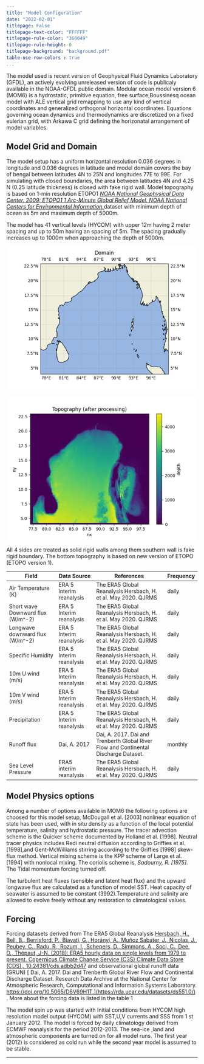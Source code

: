 ```yaml
---
title: "Model Configuration"
date: "2022-02-01"
titlepage: False
titlepage-text-color: "FFFFFF"
titlepage-rule-color: "360049"
titlepage-rule-height: 0
titlepage-background: "background.pdf"
table-use-row-colors : true
...
```


The model used is recent version of Geophysical Fluid Dynamics Laboratory (GFDL), an actively evolving unreleased version of code is publicaly available in the NOAA-GFDL public domain. Modular ocean model version 6 (MOM6) is a hydrostatic, primitive equation, free surface,Boussinesq ocean model with ALE vertical grid remapping to use any kind of vertical coordinates and generalized orthogonal horizontal coordinates. Equations governing ocean dynamics and thermodynamics are discretized on a fixed eulerian grid, with Arkawa C grid defining the horizonatal arrangement of model variables.

## Model Grid and Domain

The model setup has a uniform horizontal resolution 0.036 degrees in longitude and 0.036 degrees in latitude and model domain covers the bay of bengal between latitudes 4N to 25N and longitudes 77E to 99E. For simulating with closed boundaries, the area between latitudes 4N and 4.25 N (0.25 latitude thickness) is closed with fake rigid wall. Model topography is based on 1-min resolution ETOPO1 [*NOAA National Geophysical Data Center. 2009: ETOPO1 1 Arc-Minute Global Relief Model. NOAA National Centers for Environmental Information.*](https://www.ngdc.noaa.gov/mgg/global/)dataset with minimum depth of ocean as 5m and maximum depth of 5000m. 



The model has 41 vertical levels (HYCOM) with upper 12m having 2 meter spacing and up to 50m having an spacing of 5m. The spacing gradually increases up to 1000m when approaching the depth of 5000m.

![Domain](grid_system.png)





![Model Topography](topo.png)

All 4 sides are treated as solid rigid walls among them southern wall is fake rigid boundary. 
The bottom topography is based on new version of ETOPO (ETOPO version 1).




| Field | Data Source | References | Frequency |
| ---   | --- | --- | --- | 
| Air Temperature (K) | ERA 5 Interim reanalysis | The ERA5 Global Reanalysis  Hersbach, H. et al. May 2020. QJRMS | daily |
| Short wave Downward flux (W/m^-2) | ERA 5 Interim reanalysis | The ERA5 Global Reanalysis  Hersbach, H. et al. May 2020. QJRMS | daily |
| Longwave downward flux  (W/m^-2) | ERA 5 Interim reanalysis | The ERA5 Global Reanalysis  Hersbach, H. et al. May 2020. QJRMS | daily |
| Specific Humidity  | ERA 5 Interim reanalysis | The ERA5 Global Reanalysis  Hersbach, H. et al. May 2020. QJRMS | daily |
| 10m U wind (m/s)| ERA 5 Interim reanalysis | The ERA5 Global Reanalysis  Hersbach, H. et al. May 2020. QJRMS | daily |
| 10m V wind (m/s)| ERA 5 Interim reanalysis | The ERA5 Global Reanalysis  Hersbach, H. et al. May 2020. QJRMS | daily |
| Precipitation  | ERA 5 Interim reanalysis | The ERA5 Global Reanalysis  Hersbach, H. et al. May 2020. QJRMS | daily |
| Runoff flux  | Dai, A. 2017 |Dai, A. 2017. Dai and Trenberth Global River Flow and Continental Discharge Dataset. | monthly |
| Sea Level Pressure | ERA5 interim reanalysis | The ERA5 Global Reanalysis  Hersbach, H. et al. May 2020. QJRMS | daily |



## Model Physics options

Among a number of options available in MOM6 the following options are choosed for this model setup, McDougall et al. [2003] nonlinear equation of state has been used, with in situ density as a function of the local potential temperature, salinity and hydrostatic pressure. The tracer advection scheme is the Quicker scheme documented
by Holland et al. [1998]. Neutral tracer physics includes Redi neutral diffusion according to Griffies et al. [1998],and Gent-McWilliams stirring according to the Griffies [1998] skew-flux method. Vertical mixing scheme is the KPP scheme of Large et al. [1994] with nonlocal mixing. The coriolis scheme is, *Sadourny, R. [1975]*. The Tidal momentum forcing turned off.

The turbulent heat fluxes (sensible and latent heat flux) and the upward longwave flux are calculated as a function of model SST. Heat capacity of seawater is assumed to be constant (3992).Temperature and salinity are allowed to evolve freely without any restoration to climatological values.

## Forcing

Forcing datasets derived from The ERA5 Global Reanalysis [Hersbach, H., Bell, B., Berrisford, P., Biavati, G., Horányi, A., Muñoz Sabater, J., Nicolas, J., Peubey, C., Radu, R., Rozum, I., Schepers, D., Simmons, A., Soci, C., Dee, D., Thépaut, J-N. (2018): ERA5 hourly data on single levels from 1979 to present. Copernicus Climate Change Service (C3S) Climate Data Store (CDS)., 10.24381/cds.adbb2d47](https://cds.climate.copernicus.eu/cdsapp#!/dataset/reanalysis-era5-single-levels?tab=overview) and observational global runoff data (GRUN) [ Dai, A. 2017. Dai and Trenberth Global River Flow and Continental Discharge Dataset. Research Data Archive at the National Center for Atmospheric Research, Computational and Information Systems Laboratory. https://doi.org/10.5065/D6V69H1T.](https://rda.ucar.edu/datasets/ds551.0/) . More about the forcing data is listed in the table 1

The model spin up was started with Initial conditions from HYCOM high resolution model output (HYCOM) with SST,U,V currents and SSS from 1 st January 2012. The model is forced by daily climatology derived from ECMWF reanalysis for the period 2012-2013. The sea-ice ,land and atmospheric components are turned on for all model runs. The first year (2012) is considered as cold run while the second year model is assumed to be stable.

--------------
